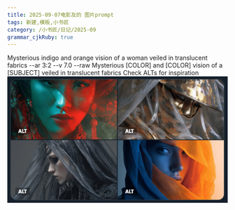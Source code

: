 ```yaml
---
title: 2025-09-07电影及的 图片prompt
tags: 新建,模板,小书匠
category: /小书匠/日记/2025-09
grammar_cjkRuby: true
---
```



Mysterious indigo and orange vision of a woman veiled in translucent fabrics --ar 3:2 --v 7.0 --raw
Mysterious [COLOR] and [COLOR] vision of a [SUBJECT] veiled in translucent fabrics Check ALTs for inspiration
![enter description here](./images/1757204175195.png)

 